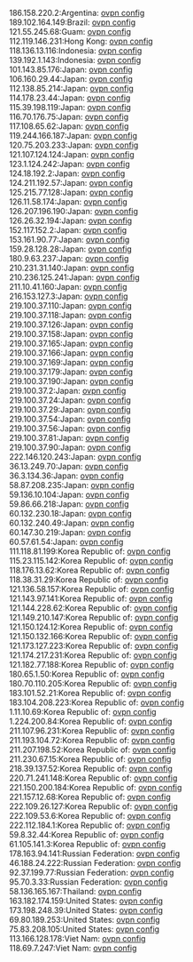 186.158.220.2:Argentina: [ovpn config](vpn/186_158_220_2.ovpn)  
189.102.164.149:Brazil: [ovpn config](vpn/189_102_164_149.ovpn)  
121.55.245.68:Guam: [ovpn config](vpn/121_55_245_68.ovpn)  
112.119.146.231:Hong Kong: [ovpn config](vpn/112_119_146_231.ovpn)  
118.136.13.116:Indonesia: [ovpn config](vpn/118_136_13_116.ovpn)  
139.192.1.143:Indonesia: [ovpn config](vpn/139_192_1_143.ovpn)  
101.143.85.176:Japan: [ovpn config](vpn/101_143_85_176.ovpn)  
106.160.29.44:Japan: [ovpn config](vpn/106_160_29_44.ovpn)  
112.138.85.214:Japan: [ovpn config](vpn/112_138_85_214.ovpn)  
114.178.23.44:Japan: [ovpn config](vpn/114_178_23_44.ovpn)  
115.39.198.119:Japan: [ovpn config](vpn/115_39_198_119.ovpn)  
116.70.176.75:Japan: [ovpn config](vpn/116_70_176_75.ovpn)  
117.108.65.62:Japan: [ovpn config](vpn/117_108_65_62.ovpn)  
119.244.166.187:Japan: [ovpn config](vpn/119_244_166_187.ovpn)  
120.75.203.233:Japan: [ovpn config](vpn/120_75_203_233.ovpn)  
121.107.124.124:Japan: [ovpn config](vpn/121_107_124_124.ovpn)  
123.1.124.242:Japan: [ovpn config](vpn/123_1_124_242.ovpn)  
124.18.192.2:Japan: [ovpn config](vpn/124_18_192_2.ovpn)  
124.211.192.57:Japan: [ovpn config](vpn/124_211_192_57.ovpn)  
125.215.77.128:Japan: [ovpn config](vpn/125_215_77_128.ovpn)  
126.11.58.174:Japan: [ovpn config](vpn/126_11_58_174.ovpn)  
126.207.196.190:Japan: [ovpn config](vpn/126_207_196_190.ovpn)  
126.26.32.194:Japan: [ovpn config](vpn/126_26_32_194.ovpn)  
152.117.152.2:Japan: [ovpn config](vpn/152_117_152_2.ovpn)  
153.161.90.77:Japan: [ovpn config](vpn/153_161_90_77.ovpn)  
159.28.128.28:Japan: [ovpn config](vpn/159_28_128_28.ovpn)  
180.9.63.237:Japan: [ovpn config](vpn/180_9_63_237.ovpn)  
210.231.31.140:Japan: [ovpn config](vpn/210_231_31_140.ovpn)  
210.236.125.241:Japan: [ovpn config](vpn/210_236_125_241.ovpn)  
211.10.41.160:Japan: [ovpn config](vpn/211_10_41_160.ovpn)  
216.153.127.3:Japan: [ovpn config](vpn/216_153_127_3.ovpn)  
219.100.37.110:Japan: [ovpn config](vpn/219_100_37_110.ovpn)  
219.100.37.118:Japan: [ovpn config](vpn/219_100_37_118.ovpn)  
219.100.37.126:Japan: [ovpn config](vpn/219_100_37_126.ovpn)  
219.100.37.158:Japan: [ovpn config](vpn/219_100_37_158.ovpn)  
219.100.37.165:Japan: [ovpn config](vpn/219_100_37_165.ovpn)  
219.100.37.166:Japan: [ovpn config](vpn/219_100_37_166.ovpn)  
219.100.37.169:Japan: [ovpn config](vpn/219_100_37_169.ovpn)  
219.100.37.179:Japan: [ovpn config](vpn/219_100_37_179.ovpn)  
219.100.37.190:Japan: [ovpn config](vpn/219_100_37_190.ovpn)  
219.100.37.2:Japan: [ovpn config](vpn/219_100_37_2.ovpn)  
219.100.37.24:Japan: [ovpn config](vpn/219_100_37_24.ovpn)  
219.100.37.29:Japan: [ovpn config](vpn/219_100_37_29.ovpn)  
219.100.37.54:Japan: [ovpn config](vpn/219_100_37_54.ovpn)  
219.100.37.56:Japan: [ovpn config](vpn/219_100_37_56.ovpn)  
219.100.37.81:Japan: [ovpn config](vpn/219_100_37_81.ovpn)  
219.100.37.90:Japan: [ovpn config](vpn/219_100_37_90.ovpn)  
222.146.120.243:Japan: [ovpn config](vpn/222_146_120_243.ovpn)  
36.13.249.70:Japan: [ovpn config](vpn/36_13_249_70.ovpn)  
36.3.134.36:Japan: [ovpn config](vpn/36_3_134_36.ovpn)  
58.87.208.235:Japan: [ovpn config](vpn/58_87_208_235.ovpn)  
59.136.10.104:Japan: [ovpn config](vpn/59_136_10_104.ovpn)  
59.86.66.218:Japan: [ovpn config](vpn/59_86_66_218.ovpn)  
60.132.230.18:Japan: [ovpn config](vpn/60_132_230_18.ovpn)  
60.132.240.49:Japan: [ovpn config](vpn/60_132_240_49.ovpn)  
60.147.30.219:Japan: [ovpn config](vpn/60_147_30_219.ovpn)  
60.57.61.54:Japan: [ovpn config](vpn/60_57_61_54.ovpn)  
111.118.81.199:Korea Republic of: [ovpn config](vpn/111_118_81_199.ovpn)  
115.23.115.142:Korea Republic of: [ovpn config](vpn/115_23_115_142.ovpn)  
118.176.13.62:Korea Republic of: [ovpn config](vpn/118_176_13_62.ovpn)  
118.38.31.29:Korea Republic of: [ovpn config](vpn/118_38_31_29.ovpn)  
121.136.58.157:Korea Republic of: [ovpn config](vpn/121_136_58_157.ovpn)  
121.143.97.141:Korea Republic of: [ovpn config](vpn/121_143_97_141.ovpn)  
121.144.228.62:Korea Republic of: [ovpn config](vpn/121_144_228_62.ovpn)  
121.149.210.147:Korea Republic of: [ovpn config](vpn/121_149_210_147.ovpn)  
121.150.124.12:Korea Republic of: [ovpn config](vpn/121_150_124_12.ovpn)  
121.150.132.166:Korea Republic of: [ovpn config](vpn/121_150_132_166.ovpn)  
121.173.127.223:Korea Republic of: [ovpn config](vpn/121_173_127_223.ovpn)  
121.174.217.231:Korea Republic of: [ovpn config](vpn/121_174_217_231.ovpn)  
121.182.77.188:Korea Republic of: [ovpn config](vpn/121_182_77_188.ovpn)  
180.65.1.50:Korea Republic of: [ovpn config](vpn/180_65_1_50.ovpn)  
180.70.110.205:Korea Republic of: [ovpn config](vpn/180_70_110_205.ovpn)  
183.101.52.21:Korea Republic of: [ovpn config](vpn/183_101_52_21.ovpn)  
183.104.208.223:Korea Republic of: [ovpn config](vpn/183_104_208_223.ovpn)  
1.11.10.69:Korea Republic of: [ovpn config](vpn/1_11_10_69.ovpn)  
1.224.200.84:Korea Republic of: [ovpn config](vpn/1_224_200_84.ovpn)  
211.107.96.231:Korea Republic of: [ovpn config](vpn/211_107_96_231.ovpn)  
211.193.104.72:Korea Republic of: [ovpn config](vpn/211_193_104_72.ovpn)  
211.207.198.52:Korea Republic of: [ovpn config](vpn/211_207_198_52.ovpn)  
211.230.67.15:Korea Republic of: [ovpn config](vpn/211_230_67_15.ovpn)  
218.39.137.52:Korea Republic of: [ovpn config](vpn/218_39_137_52.ovpn)  
220.71.241.148:Korea Republic of: [ovpn config](vpn/220_71_241_148.ovpn)  
221.150.200.184:Korea Republic of: [ovpn config](vpn/221_150_200_184.ovpn)  
221.157.12.68:Korea Republic of: [ovpn config](vpn/221_157_12_68.ovpn)  
222.109.26.127:Korea Republic of: [ovpn config](vpn/222_109_26_127.ovpn)  
222.109.53.6:Korea Republic of: [ovpn config](vpn/222_109_53_6.ovpn)  
222.112.184.1:Korea Republic of: [ovpn config](vpn/222_112_184_1.ovpn)  
59.8.32.44:Korea Republic of: [ovpn config](vpn/59_8_32_44.ovpn)  
61.105.141.3:Korea Republic of: [ovpn config](vpn/61_105_141_3.ovpn)  
178.163.94.141:Russian Federation: [ovpn config](vpn/178_163_94_141.ovpn)  
46.188.24.222:Russian Federation: [ovpn config](vpn/46_188_24_222.ovpn)  
92.37.199.77:Russian Federation: [ovpn config](vpn/92_37_199_77.ovpn)  
95.70.3.33:Russian Federation: [ovpn config](vpn/95_70_3_33.ovpn)  
58.136.165.167:Thailand: [ovpn config](vpn/58_136_165_167.ovpn)  
163.182.174.159:United States: [ovpn config](vpn/163_182_174_159.ovpn)  
173.198.248.39:United States: [ovpn config](vpn/173_198_248_39.ovpn)  
69.80.189.253:United States: [ovpn config](vpn/69_80_189_253.ovpn)  
75.83.208.105:United States: [ovpn config](vpn/75_83_208_105.ovpn)  
113.166.128.178:Viet Nam: [ovpn config](vpn/113_166_128_178.ovpn)  
118.69.7.247:Viet Nam: [ovpn config](vpn/118_69_7_247.ovpn)  
